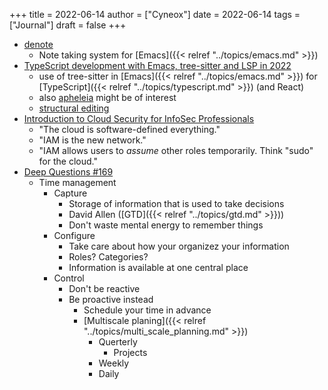 +++
title = 2022-06-14
author = ["Cyneox"]
date = 2022-06-14
tags = ["Journal"]
draft = false
+++

-   [denote](https://protesilaos.com/emacs/denote)
    -   Note taking system for [Emacs]({{< relref "../topics/emacs.md" >}})
-   [TypeScript development with Emacs, tree-sitter and LSP in 2022](https://vxlabs.com/2022/06/12/typescript-development-with-emacs-tree-sitter-and-lsp-in-2022/)
    -   use of tree-sitter in [Emacs]({{< relref "../topics/emacs.md" >}}) for [TypeScript]({{< relref "../topics/typescript.md" >}}) (and React)
    -   also [apheleia](https://github.com/radian-software/apheleia) might be of interest
    -   [structural editing](https://www.masteringemacs.org/article/tree-sitter-complications-of-parsing-languages)
-   [Introduction to Cloud Security for InfoSec Professionals](https://www.fugue.co/blog/an-introduction-to-cloud-security-for-infosec-professionals)
    -   "The cloud is software-defined everything."
    -   "IAM is the new network."
    -   "IAM allows users to _assume_ other roles temporarily. Think "sudo" for the cloud."
-   [Deep Questions #169](https://www.youtube.com/watch?v=KZldaP-S66E&ab_channel=CalNewport)
    -   Time management
        -   Capture
            -   Storage of information that is used to take decisions
            -   David Allen ([GTD]({{< relref "../topics/gtd.md" >}}))
            -   Don't waste mental energy to remember things
        -   Configure
            -   Take care about how your organizez your information
            -   Roles? Categories?
            -   Information is available at one central place
        -   Control
            -   Don't be reactive
            -   Be proactive instead
                -   Schedule your time in advance
                -   [Multiscale planing]({{< relref "../topics/multi_scale_planning.md" >}})
                    -   Querterly
                        -   Projects
                    -   Weekly
                    -   Daily
